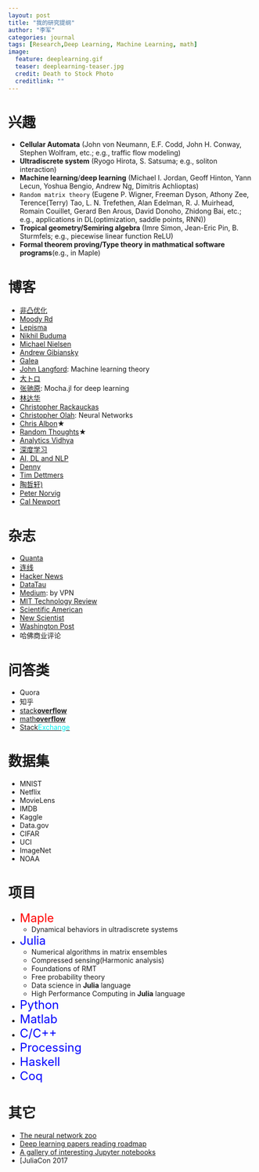 ```yaml
---
layout: post
title: "我的研究提纲"
author: "李军"
categories: journal
tags: [Research,Deep Learning, Machine Learning, math]
image:
  feature: deeplearning.gif
  teaser: deeplearning-teaser.jpg
  credit: Death to Stock Photo
  creditlink: ""
---
```


# 兴趣

* <b>Cellular Automata</b> (John von Neumann, E.F. Codd, John H. Conway, Stephen Wolfram, etc.; e.g., traffic flow modeling)
* <b>Ultradiscrete system</b> (Ryogo Hirota, S. Satsuma; e.g., soliton interaction)
* <b>Machine learning</b>/<b>deep learning</b> (Michael I. Jordan, Geoff Hinton, Yann Lecun, Yoshua Bengio, Andrew Ng, Dimitris Achlioptas)
* `Random matrix theory` (Eugene P. Wigner, Freeman Dyson, Athony Zee, Terence(Terry) Tao, L. N. Trefethen, Alan Edelman, R. J. Muirhead, Romain Couillet, Gerard Ben Arous, David Donoho, Zhidong Bai, etc.; e.g., applications in DL(optimization, saddle points, RNN))
* <b>Tropical geometry/Semiring algebra</b> (Imre Simon, Jean-Eric Pin, B. Sturmfels; e.g., piecewise linear function ReLU)
* <b>Formal theorem proving/Type theory in mathmatical software programs</b>(e.g., in Maple)

# 博客

* [非凸优化](http://www.offconvex.org)
* [Moody Rd](http://blog.mrtz.org)
* [Lepisma](https://lepisma.github.io/archive/)
* [Nikhil Buduma](http://nikhilbuduma.com)
* [Michael Nielsen](http://michaelnielsen.org)
* [Andrew Gibiansky](http://andrew.gibiansky.com)
* [Galea](https://galeascience.wordpress.com)
* [John Langford](http://hunch.net): Machine learning theory
* [大トロ](http://blog.otoro.net)
* [张驰原](http://blog.pluskid.org/?page_id=683): Mocha.jl for deep learning
* [林达华](https://dahuasky.wordpress.com)
* [Christopher Rackauckas](http://www.stochasticlifestyle.com)
* [Christopher Olah](http://colah.github.io): Neural Networks
* [Chris Albon](https://chrisalbon.com)$\bigstar$
* [Random Thoughts](http://rt.dgyblog.com/ref/ref-learning-deep-learning.html)$\bigstar$
* [Analytics Vidhya](https://www.analyticsvidhya.com/blog/)
* [深度学习](http://deeplearning.net/reading-list/)
* [AI, DL and NLP](http://www.wildml.com)
* [Denny](http://blog.dennybritz.com)
* [Tim Dettmers](http://timdettmers.com)
* [陶哲轩)](https://terrytao.wordpress.com)
* [Peter Norvig](http://norvig.com)
* [Cal Newport](http://calnewport.com)

# 杂志

* [Quanta](https://www.quantamagazine.org)
* [连线](https://www.wired.com/category/magazine/)
* [Hacker News](https://news.ycombinator.com)
* [DataTau](http://www.datatau.com)
* [Medium](https://medium.com): by VPN
* [MIT Technology Review](https://www.technologyreview.com)
* [Scientific American](https://www.scientificamerican.com)
* [New Scientist](https://www.newscientist.com)
* [Washington Post](https://www.washingtonpost.com)
* 哈佛商业评论

# 问答类

* Quora
* 知乎
* [stack**overflow**](https://stackoverflow.com)
* [math**overflow**](https://mathoverflow.net)
* [Stack<font color=#00eeee>Exchange</font>](https://stackexchange.com)

# 数据集

* MNIST
* Netflix
* MovieLens
* IMDB
* Kaggle
* Data.gov
* CIFAR
* UCI
* ImageNet
* NOAA

# 项目

* <font color=red size=5>Maple</font>
  * Dynamical behaviors in ultradiscrete systems
* <font color=blue size=5>Julia</font>
  * Numerical algorithms in matrix ensembles
  * Compressed sensing(Harmonic analysis)
  * Foundations of RMT
  * Free probability theory
  * Data science in **Julia** language
  * High Performance Computing in **Julia** language
* <font color=blue size=5>Python</font>
* <font color=blue size=5>Matlab</font>
* <font color=blue size=5>C/C++</font>
* <font color=blue size=5>Processing</font>
* <font color=blue size=5>Haskell</font>
* <font color=blue size=5>Coq</font>

# 其它

* [The neural network zoo](http://www.asimovinstitute.org/neural-network-zoo/)
* [Deep learning papers reading roadmap](https://github.com/songrotek/Deep-Learning-Papers-Reading-Roadmap)
* [A gallery of interesting Jupyter notebooks](https://github.com/jupyter/jupyter/wiki/A-gallery-of-interesting-Jupyter-Notebooks)
* [JuliaCon 2017